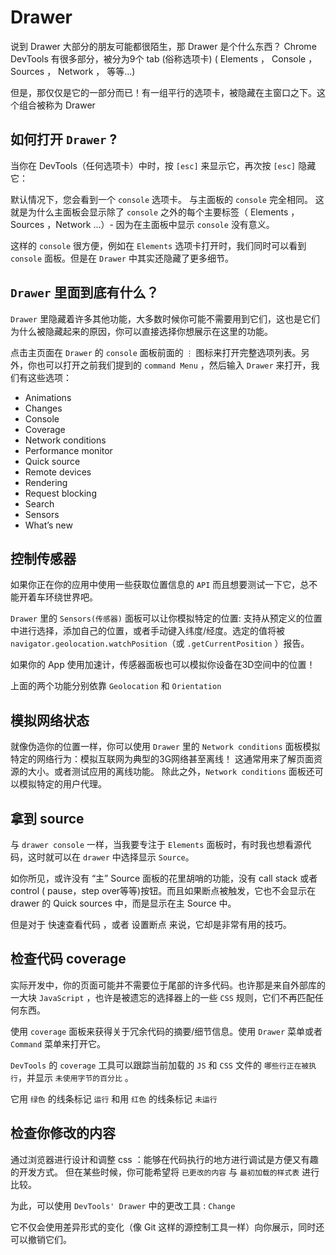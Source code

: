 # Drawer

说到 Drawer 大部分的朋友可能都很陌生，那 Drawer 是个什么东西？ Chrome DevTools 有很多部分，被分为9个 tab (俗称选项卡) ( Elements ， Console ， Sources ， Network ， 等等...)

但是，那仅仅是它的一部分而已！有一组平行的选项卡，被隐藏在主窗口之下。这个组合被称为 Drawer

## 如何打开 `Drawer` ?

当你在 DevTools（任何选项卡）中时，按 `[esc]` 来显示它，再次按 `[esc]` 隐藏它：

默认情况下，您会看到一个 `console` 选项卡。 与主面板的 `console` 完全相同。 这就是为什么主面板会显示除了 `console` 之外的每个主要标签（ Elements ，Sources ，Network ...）- 因为在主面板中显示 `console` 没有意义。

这样的 `console` 很方便，例如在 `Elements` 选项卡打开时，我们同时可以看到 `console` 面板。但是在 `Drawer` 中其实还隐藏了更多细节。

## `Drawer` 里面到底有什么？

`Drawer` 里隐藏着许多其他功能，大多数时候你可能不需要用到它们，这也是它们为什么被隐藏起来的原因，你可以直接选择你想展示在这里的功能。

点击主页面在 `Drawer` 的 `console` 面板前面的 `⋮` 图标来打开完整选项列表。另外，你也可以打开之前我们提到的 `command Menu` ，然后输入 `Drawer` 来打开，我们有这些选项：

- Animations
- Changes
- Console
- Coverage
- Network conditions
- Performance monitor
- Quick source
- Remote devices
- Rendering
- Request blocking
- Search
- Sensors
- What’s new

## 控制传感器

如果你正在你的应用中使用一些获取位置信息的 `API` 而且想要测试一下它，总不能开着车环绕世界吧。

`Drawer` 里的 `Sensors(传感器)` 面板可以让你模拟特定的位置: 支持从预定义的位置中进行选择，添加自己的位置，或者手动键入纬度/经度。选定的值将被 `navigator.geolocation.watchPosition`（或 `.getCurrentPosition` ）报告。

如果你的 App 使用加速计，传感器面板也可以模拟你设备在3D空间中的位置！

上面的两个功能分别依靠 `Geolocation` 和 `Orientation`

## 模拟网络状态

就像伪造你的位置一样，你可以使用 `Drawer` 里的 `Network conditions` 面板模拟特定的网络行为：模拟互联网为典型的3G网络甚至离线！ 这通常用来了解页面资源的大小。或者测试应用的离线功能。 除此之外，`Network conditions` 面板还可以模拟特定的用户代理。

## 拿到 source

与 `drawer console` 一样，当我要专注于 `Elements` 面板时，有时我也想看源代码，这时就可以在 `drawer` 中选择显示 `Source`。

如你所见，或许没有 “主” Source 面板的花里胡哨的功能，没有 call stack 或者 control ( pause，step over等等)按钮。而且如果断点被触发，它也不会显示在 drawer 的 Quick sources 中，而是显示在主 Source 中。

但是对于 快速查看代码 ，或者 设置断点 来说，它却是非常有用的技巧。

## 检查代码 coverage

实际开发中，你的页面可能并不需要位于尾部的许多代码。也许那是来自外部库的一大块 `JavaScript` ，也许是被遗忘的选择器上的一些 `CSS` 规则，它们不再匹配任何东西。

使用 `coverage` 面板来获得关于冗余代码的摘要/细节信息。使用 `Drawer` 菜单或者 `Command` 菜单来打开它。

`DevTools` 的 `coverage` 工具可以跟踪当前加载的 `JS` 和 `CSS` 文件的 `哪些行正在被执行`，并显示 `未使用字节的百分比` 。

它用 `绿色` 的线条标记 `运行` 和用 `红色` 的线条标记 `未运行`  

## 检查你修改的内容

通过浏览器进行设计和调整 css ：能够在代码执行的地方进行调试是方便又有趣的开发方式。 但在某些时候，你可能希望将 `已更改的内容` 与 `最初加载的样式表` 进行比较。

为此，可以使用 `DevTools' Drawer` 中的更改工具 : `Change`

它不仅会使用差异形式的变化（像 Git 这样的源控制工具一样）向你展示，同时还可以撤销它们。



















































































































































































































